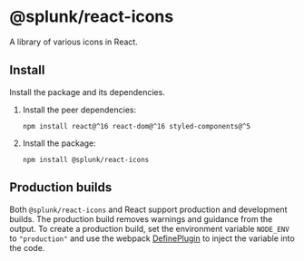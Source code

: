 # @splunk/react-icons

A library of various icons in React.

## Install

Install the package and its dependencies.

1. Install the peer dependencies:
    ```
    npm install react@^16 react-dom@^16 styled-components@^5
    ```
2. Install the package:
    ```
    npm install @splunk/react-icons
    ```

## Production builds

Both `@splunk/react-icons` and React support production and development builds. The production build removes warnings and guidance from the output. To create a production build, set the environment variable `NODE_ENV` to `"production"` and use the webpack [DefinePlugin](https://webpack.js.org/plugins/define-plugin/) to inject the variable into the code.
